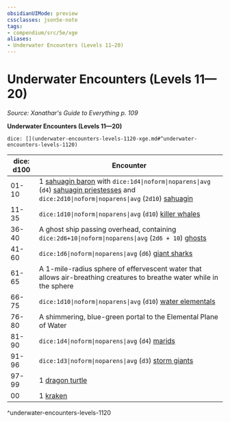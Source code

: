 ```yaml
---
obsidianUIMode: preview
cssclasses: json5e-note
tags:
- compendium/src/5e/xge
aliases:
- Underwater Encounters (Levels 11—20)
---
```

# Underwater Encounters (Levels 11—20)
*Source: Xanathar's Guide to Everything p. 109* 

**Underwater Encounters (Levels 11—20)**

`dice: [](underwater-encounters-levels-1120-xge.md#^underwater-encounters-levels-1120)`

| dice: d100 | Encounter |
|------------|-----------|
| 01-10 | 1 [sahuagin baron](/3-Mechanics/CLI/bestiary/fiend/sahuagin-baron-xmm.md) with `dice:1d4\|noform\|noparens\|avg` (`d4`) [sahuagin priestesses](/3-Mechanics/CLI/bestiary/fiend/sahuagin-priest-xmm.md) and `dice:2d10\|noform\|noparens\|avg` (`2d10`) [sahuagin](/3-Mechanics/CLI/bestiary/fiend/sahuagin-warrior-xmm.md) |
| 11-35 | `dice:1d10\|noform\|noparens\|avg` (`d10`) [killer whales](/3-Mechanics/CLI/bestiary/beast/killer-whale-xmm.md) |
| 36-40 | A ghost ship passing overhead, containing `dice:2d6+10\|noform\|noparens\|avg` (`2d6 + 10`) [ghosts](/3-Mechanics/CLI/bestiary/undead/ghost-xmm.md) |
| 41-60 | `dice:1d6\|noform\|noparens\|avg` (`d6`) [giant sharks](/3-Mechanics/CLI/bestiary/beast/giant-shark-xmm.md) |
| 61-65 | A 1-mile-radius sphere of effervescent water that allows air-breathing creatures to breathe water while in the sphere |
| 66-75 | `dice:1d10\|noform\|noparens\|avg` (`d10`) [water elementals](/3-Mechanics/CLI/bestiary/elemental/water-elemental-xmm.md) |
| 76-80 | A shimmering, blue-green portal to the Elemental Plane of Water |
| 81-90 | `dice:1d4\|noform\|noparens\|avg` (`d4`) [marids](/3-Mechanics/CLI/bestiary/elemental/marid-xmm.md) |
| 91-96 | `dice:1d3\|noform\|noparens\|avg` (`d3`) [storm giants](/3-Mechanics/CLI/bestiary/giant/storm-giant-xmm.md) |
| 97-99 | 1 [dragon turtle](/3-Mechanics/CLI/bestiary/dragon/dragon-turtle-xmm.md) |
| 00 | 1 [kraken](/3-Mechanics/CLI/bestiary/monstrosity/kraken-xmm.md) |
^underwater-encounters-levels-1120